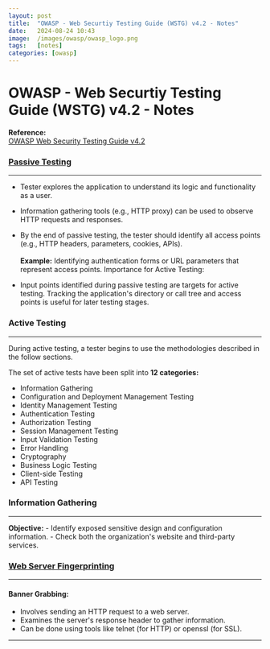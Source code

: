 ```yaml
---
layout: post
title:  "OWASP - Web Securtiy Testing Guide (WSTG) v4.2 - Notes"
date:   2024-08-24 10:43
image:  /images/owasp/owasp_logo.png
tags:   [notes]
categories: [owasp]
---
```


# OWASP - Web Securtiy Testing Guide (WSTG) v4.2 - Notes
>
<b>Reference:</b>
<br/>
<a href="https://owasp.org/www-project-web-security-testing-guide/v42/">OWASP Web Security Testing Guide v4.2</a>
<br/>

### [Passive Testing](https://owasp.org/www-project-web-security-testing-guide/v42/4-Web_Application_Security_Testing/01-Information_Gathering/README) 

<hr/>

 - Tester explores the application to understand its logic and functionality as a user.
 - Information gathering tools (e.g., HTTP proxy) can be used to observe HTTP requests and responses.
- By the end of passive testing, the tester should identify all access points (e.g., HTTP headers, parameters, cookies, APIs).
<br/><br/>
<b>Example:</b> Identifying authentication forms or URL parameters that represent access points.
Importance for Active Testing:

- Input points identified during passive testing are targets for active testing.
Tracking the application's directory or call tree and access points is useful for later testing stages.

### Active Testing 

<hr/>

During active testing, a tester begins to use the methodologies described in the follow sections.

The set of active tests have been split into <b>12 categories:</b>

- Information Gathering
- Configuration and Deployment Management Testing
- Identity Management Testing
- Authentication Testing
- Authorization Testing
- Session Management Testing
- Input Validation Testing
- Error Handling
- Cryptography
- Business Logic Testing
- Client-side Testing
- API Testing

### Information Gathering 

<hr/>
<b>Objective:</b> 
- Identify exposed sensitive design and configuration information.
- Check both the organization's website and third-party services.

### [Web Server Fingerprinting](https://owasp.org/www-project-web-security-testing-guide/v42/4-Web_Application_Security_Testing/01-Information_Gathering/02-Fingerprint_Web_Server) 

<hr/>

#### Banner Grabbing:
- Involves sending an HTTP request to a web server.
- Examines the server's response header to gather information.
- Can be done using tools like telnet (for HTTP) or openssl (for SSL).
<hr/>